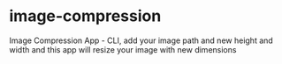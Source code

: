 # image-compression
Image Compression App - CLI, add your image path and new height and width and this app will resize your image with new dimensions
